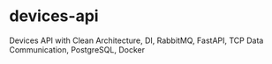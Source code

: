# devices-api
Devices API with Clean Architecture, DI, RabbitMQ, FastAPI, TCP Data Communication, PostgreSQL, Docker
